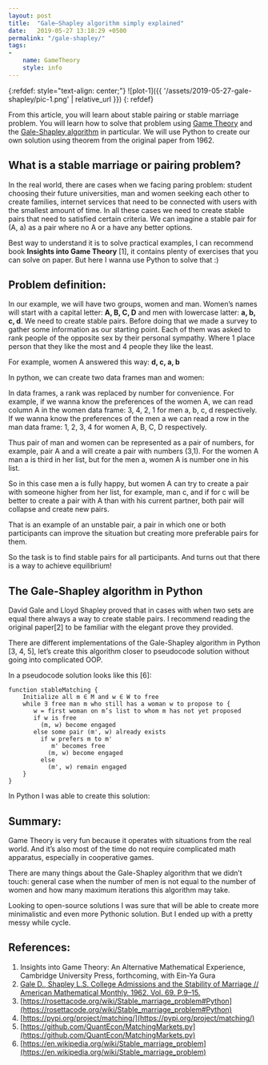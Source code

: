 ```yaml
---
layout: post
title:  "Gale–Shapley algorithm simply explained"
date:   2019-05-27 13:18:29 +0500
permalink: "/gale-shapley/"
tags:
- 
    name: GameTheory
    style: info
---
```



{:refdef: style="text-align: center;"}
![plot-1]({{ '/assets/2019-05-27-gale-shapley/pic-1.png' | relative_url }})
{: refdef}


From this article, you will learn about stable pairing or stable marriage problem. You will learn how to solve that problem using [Game Theory](https://en.wikipedia.org/wiki/Game_theory) and the [Gale-Shapley algorithm](https://en.wikipedia.org/wiki/Stable_marriage_problem) in particular. We will use Python to create our own solution using theorem from the original paper from 1962.


## What is a stable marriage or pairing problem?

In the real world, there are cases when we facing paring problem: student choosing their future universities, man and women seeking each other to create families, internet services that need to be connected with users with the smallest amount of time. In all these cases we need to create stable pairs that need to satisfied certain criteria. We can imagine a stable pair for (A, a) as a pair where no A or a have any better options.

Best way to understand it is to solve practical examples, I can recommend book **Insights into Game Theory** [1], it contains plenty of exercises that you can solve on paper. But here I wanna use Python to solve that :)

## Problem definition:

In our example, we will have two groups, women and man. Women’s names will start with a capital letter: **A, B, C, D** and men with lowercase latter: **a, b, c, d**. We need to create stable pairs. Before doing that we made a survey to gather some information as our starting point. Each of them was asked to rank people of the opposite sex by their personal sympathy. Where 1 place person that they like the most and 4 people they like the least.

For example, women A answered this way: **d, c, a, b**

In python, we can create two data frames man and women:

<script src="https://gist.github.com/subpath/199ac94f2d3f661c290bafef26463dc7.js"></script>

In data frames, a rank was replaced by number for convenience. For example, if we wanna know the preferences of the women A, we can read column A in the women data frame: 3, 4, 2, 1 for men a, b, c, d respectively. If we wanna know the preferences of the men a we can read a row in the man data frame: 1, 2, 3, 4 for women A, B, C, D respectively.

Thus pair of man and women can be represented as a pair of numbers, for example, pair A and a will create a pair with numbers (3,1). For the women A man a is third in her list, but for the men a, women A is number one in his list.

So in this case men a is fully happy, but women A can try to create a pair with someone higher from her list, for example, man c, and if for c will be better to create a pair with A than with his current partner, both pair will collapse and create new pairs.

That is an example of an unstable pair, a pair in which one or both participants can improve the situation but creating more preferable pairs for them.

So the task is to find stable pairs for all participants. And turns out that there is a way to achieve equilibrium!

## The Gale-Shapley algorithm in Python

David Gale and Lloyd Shapley proved that in cases with when two sets are equal there always a way to create stable pairs. I recommend reading the original paper[2] to be familiar with the elegant prove they provided.

There are different implementations of the Gale-Shapley algorithm in Python [3, 4, 5], let’s create this algorithm closer to pseudocode solution without going into complicated OOP.

In a pseudocode solution looks like this [6]:

```
function stableMatching {
    Initialize all m ∈ M and w ∈ W to free
    while ∃ free man m who still has a woman w to propose to {
       w = first woman on m’s list to whom m has not yet proposed
       if w is free
         (m, w) become engaged
       else some pair (m', w) already exists
         if w prefers m to m'
            m' becomes free
           (m, w) become engaged 
         else
           (m', w) remain engaged
    }
}
```

In Python I was able to create this solution:

<script src="https://gist.github.com/subpath/fac948b8fa18d0e5a539348231d14915.js"></script>

## Summary:

Game Theory is very fun because it operates with situations from the real world. And it’s also most of the time do not require complicated math apparatus, especially in cooperative games.

There are many things about the Gale-Shapley algorithm that we didn’t touch: general case when the number of men is not equal to the number of women and how many maximum iterations this algorithm may take.

Looking to open-source solutions I was sure that will be able to create more minimalistic and even more Pythonic solution. But I ended up with a pretty messy while cycle.

## References:
1. Insights into Game Theory: An Alternative Mathematical Experience, Cambridge University Press, forthcoming, with Ein-Ya Gura
2. [Gale D., Shapley L.S. College Admissions and the Stability of Marriage // American Mathematical Monthly. 1962. Vol. 69. P.9–15.](http://www.eecs.harvard.edu/cs286r/courses/fall09/papers/galeshapley.pdf)
3. [https://rosettacode.org/wiki/Stable_marriage_problem#Python](https://rosettacode.org/wiki/Stable_marriage_problem#Python)
4. [https://pypi.org/project/matching/](https://pypi.org/project/matching/)
5. [https://github.com/QuantEcon/MatchingMarkets.py](https://github.com/QuantEcon/MatchingMarkets.py)
6. [https://en.wikipedia.org/wiki/Stable_marriage_problem](https://en.wikipedia.org/wiki/Stable_marriage_problem)
